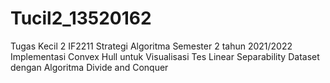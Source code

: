 # Tucil2_13520162
Tugas Kecil 2 IF2211 Strategi Algoritma
Semester 2 tahun 2021/2022
Implementasi Convex Hull untuk Visualisasi Tes Linear Separability Dataset dengan Algoritma Divide and Conquer